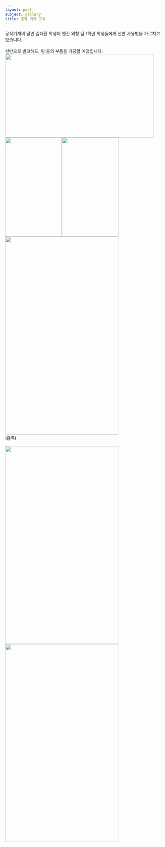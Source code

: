 ```yaml
---
layout: post
subject: gallery
title: 공작 기계 교육
---
```

공작기계의 달인 김대환 학생이 엔진 외형 팀 1학년 학생들에게 선반 사용법을 가르치고 있습니다. <br/><br/>
선반으로 벌크헤드, 링 등의 부품을 가공할 예정입니다.<br/>
<img src="https://github.com/hsb6350/hanaro.github.io/blob/master/assets/sb3.jpg?raw=true" width="480" height="270"/><br/>
<img src="https://github.com/hsb6350/hanaro.github.io/blob/master/assets/sb4.jpg?raw=true" width="183" height="320"/><img src="https://github.com/hsb6350/hanaro.github.io/blob/master/assets/sb5.jpg?raw=true" width="183" height="320"/>
<br/>
<img src="https://github.com/hsb6350/hanaro.github.io/blob/master/assets/sb6.jpg?raw=true" width="365" height="640"/><br/>
(흡족)<br/><br/>
<img src="https://github.com/hsb6350/hanaro.github.io/blob/master/assets/sb7.jpg?raw=true" width="365" height="640"/>
<img src="https://github.com/hsb6350/hanaro.github.io/blob/master/assets/sb8.jpg?raw=true" width="365" height="640"/>
<br/>
